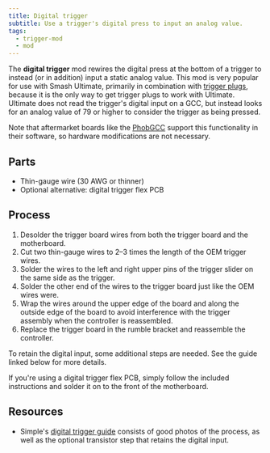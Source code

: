 ```yaml
---
title: Digital trigger
subtitle: Use a trigger's digital press to input an analog value.
tags:
  - trigger-mod
  - mod
---
```


The **digital trigger** mod rewires the digital press at the bottom of a trigger to instead (or in addition) input a static analog value. This mod is very popular for use with Smash Ultimate, primarily in combination with [trigger plugs](/trigger/trigger-mods/trigger-plug), because it is the only way to get trigger plugs to work with Ultimate. Ultimate does not read the trigger's digital input on a GCC, but instead looks for an analog value of 79 or higher to consider the trigger as being pressed.

Note that aftermarket boards like the [PhobGCC](/motherboard#phobgcc) support this functionality in their software, so hardware modifications are not necessary.

## Parts

- Thin-gauge wire (30 AWG or thinner)
- Optional alternative: digital trigger flex PCB

## Process

1. Desolder the trigger board wires from both the trigger board and the motherboard.
2. Cut two thin-gauge wires to 2–3 times the length of the OEM trigger wires.
3. Solder the wires to the left and right upper pins of the trigger slider on the same side as the trigger.
4. Solder the other end of the wires to the trigger board just like the OEM wires were.
5. Wrap the wires around the upper edge of the board and along the outside edge of the board to avoid interference with the trigger assembly when the controller is reassembled.
6. Replace the trigger board in the rumble bracket and reassemble the controller.

To retain the digital input, some additional steps are needed. See the guide linked below for more details.

If you're using a digital trigger flex PCB, simply follow the included instructions and solder it on to the front of the motherboard.

## Resources

- Simple's [digital trigger guide](https://imgur.com/a/analog-press-on-digital-trigger-gcc-now-updated-with-transistor-mod-BNmDnVS) consists of good photos of the process, as well as the optional transistor step that retains the digital input.
